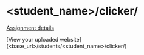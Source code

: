 # <student_name>/clicker/

[Assignment details](/homework/clicker)

[View your uploaded website](<base_url>/students/<student_name>/clicker/)
